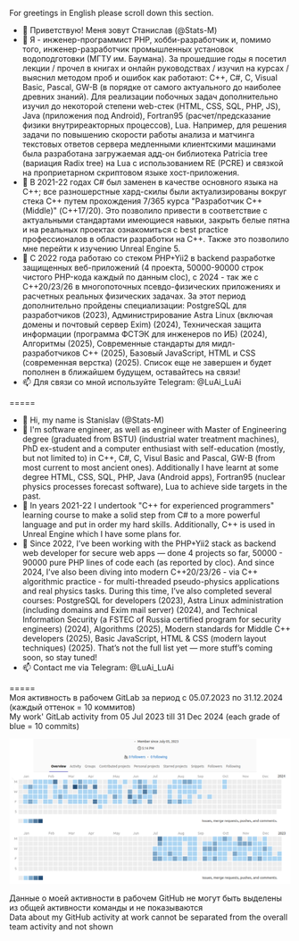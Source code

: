 For greetings in English please scroll down this section.

- 👋 Приветствую! Меня зовут Станислав (@Stats-M)
- 👀 Я - инженер-программист PHP, хобби-разработчик и, помимо того, инженер-разработчик промышленных установок водоподготовки (МГТУ им. Баумана). За прошедшие годы я посетил лекции / прочел в книгах и онлайн руководствах / изучил на курсах / выяснил методом проб и ошибок как работают: C++, C#, C, Visual Basic, Pascal, GW-B (в порядке от самого актуального до наиболее древних знаний). Для реализации побочных задач дополнительно изучил до некоторой степени web-стек (HTML, CSS, SQL, PHP, JS), Java (приложения под Android), Fortran95 (расчет/предсказание физики внутриреакторных процессов), Lua. Например, для решения задачи по повышению скорости работы анализа и матчинга текстовых ответов сервера медленными клиентскими машинами была разработана загружаемая адд-он библиотека Patricia tree (вариация Radix tree) на Lua с использованием RE (PCRE) и связкой на проприетарном скриптовом языке хост-приложения.
- 🌱 В 2021-22 годах C# был заменен в качестве основного языка на C++; все разношерстные хард-скилы были актуализированы вокруг стека С++ путем прохождения 7/365 курса "Разработчик С++ (Middle)" (C++17/20). Это позволило привести в соответствие с актуальными стандартами имеющиеся навыки, закрыть белые пятна и на реальных проектах ознакомиться с best practice профессионалов в области разработки на С++. Также это позволило мне перейти к изучению Unreal Engine 5.
- 💞️ С 2022 года работаю со стеком PHP+Yii2 в backend разработке защищенных веб-приложений (4 проекта, 50000-90000 строк чистого PHP-кода каждый по данным cloc), с 2024 - так же с C++20/23/26 в многопоточных псевдо-физических приложениях и расчетных реальных физических задачах. За этот период дополнительно пройдены специализации: PostgreSQL для разработчиков (2023), Администрирование Astra Linux (включая домены и почтовый сервер Exim) (2024), Техническая защита информации (программа ФСТЭК для инженеров по ИБ) (2024), Алгоритмы (2025), Современные стандарты для мидл-разработчиков С++ (2025), Базовый JavaScript, HTML и CSS (cовременная верстка) (2025). Список еще не завершен и будет пополнен в ближайшем будущем, оставайтесь на связи!
- 📫 Для связи со мной используйте Telegram: @LuAi_LuAi

=====
- 👋 Hi, my name is Stanislav (@Stats-M)
- 👀 I'm software engineer, as well as engineer with Master of Engineering degree (graduated from BSTU) (industrial water treatment machines), PhD ex-student and a computer enthusiast with self-education (mostly, but not limited to) in C++, C#, C, Visul Basic and Pascal, GW-B (from most current to most ancient ones). Additionally I have learnt at some degree HTML, CSS, SQL, PHP, Java (Android apps), Fortran95 (nuclear physics processes forecast software), Lua to achieve side targets in the past.
- 🌱 In years 2021-22 I undertook "C++ for experienced programmers" learning course to make a solid step from C# to a more powerful language and put in order my hard skills. Additionally, C++ is used in Unreal Engine which I have some plans for.
- 💞️ Since 2022, I’ve been working with the PHP+Yii2 stack as backend web developer for secure web apps — done 4 projects so far, 50000 - 90000 pure PHP lines of code each (as reported by cloc). And since 2024, I’ve also been diving into modern C++20/23/26 - via C++ algorithmic practice - for multi-threaded pseudo-physics applications and real physics tasks. During this time, I’ve also completed several courses: PostgreSQL for developers (2023), Astra Linux administration (including domains and Exim mail server) (2024), and Technical Information Security (a FSTEC of Russia certified program for security engineers) (2024), Algorithms (2025), Modern standards for Middle C++ developers (2025), Basic JavaScript, HTML & CSS (modern layout techniques) (2025).
That’s not the full list yet — more stuff’s coming soon, so stay tuned!
- 📫 Contact me via Telegram: @LuAi_LuAi

=====\
Моя активность в рабочем GitLab за период с 05.07.2023 по 31.12.2024 (каждый оттенок = 10 коммитов)\
My work' GitLab activity from 05 Jul 2023 till 31 Dec 2024 (each grade of blue = 10 commits)

![Git Lab activity in years 2023-2024](https://github.com/Stats-M/Stats-M/blob/main/git-lab-2023-2024.png?raw=true)

Данные о моей активности в рабочем GitHub не могут быть выделены из общей активности команды и не показываются\
Data about my GitHub activity at work cannot be separated from the overall team activity and not shown

<!---
Stats-M/Stats-M is a ✨ special ✨ repository because its `README.md` (this file) appears on your GitHub profile.
You can click the Preview link to take a look at your changes.
--->
